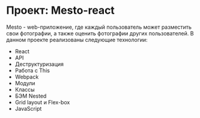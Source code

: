# Проект: Mesto-react

Mesto - web-приложение, где каждый пользователь может разместить свои фотографии, а также оценить фотографии других пользователей.
В данном проекте реализованы следующие технологии:

- React
- API
- Деструктуризация
- Работа с This
- Webpack
- Модули
- Классы
- БЭМ Nested
- Grid layout и Flex-box
- JavaScript
